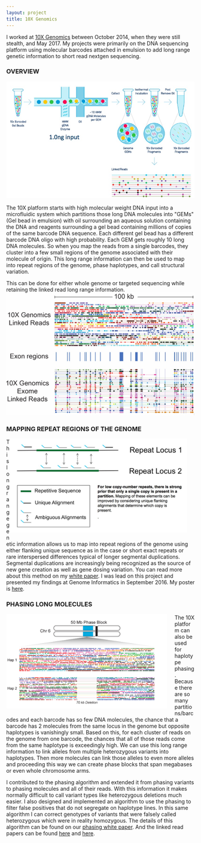 ```yaml
---
layout: project
title: 10X Genomics
---
```


I worked at [10X Genomics](http://www.10xgenomics.com) between October 2014, when they were still stealth, and May 2017. My projects were primarily on the DNA sequencing platform using molecular barcodes attached in emulsion to add long range genetic information to short read nextgen sequencing.

### OVERVIEW

<img src="../projects/overview.jpg" alt="10X Genomics technology" style = "align:center" >

The 10X platform starts with high molecular weight DNA input into a microfluidic system which partitions those long DNA molecules into "GEMs" (Gel bead in emulsion) with oil surrounding an aqueous solution containing the DNA and reagents surrounding a gel bead containing millions of copies of the same barcode DNA sequence. Each different gel bead has a different barcode DNA oligo with high probability. Each GEM gets roughly 10 long DNA molecules. So when you map the reads from a single barcodes, they cluster into a few small regions of the genome associated with their molecule of origin. This long range information can then be used to map into repeat regions of the genome, phase haplotypes, and call structural variation.

This can be done for either whole genome or targeted sequencing while retaining the linked read long range information.
<img src="../projects/genomeexome.jpg" alt="WGS or WES 10X linked reads" style="align:center">

### MAPPING REPEAT REGIONS OF THE GENOME

<img src="../projects/repeatmapping.jpg" alt="Mapping repeat regions of the genome confidently using 10X genomics molecular barcodes" style="float:right; height:250px;margin: 0 20px 20px 0;" class="img-rounded">
This long range genetic information allows us to map into repeat regions 
of the genome using either flanking unique sequence as in the case or short exact repeats or rare interspersed differences typical of longer 
segmental duplications. Segmental duplications are increasingly being recognized as the source of new gene creation as well as gene dosing variation. 
You can read more about this method on my <a href="../projects/lariat.pdf">white paper</a>. I was lead on this project and presented my findings 
at Genome Informatics in September 2016. My poster is <a href="../projects/GIposter.pptx">here</a>.

### PHASING LONG MOLECULES

<a href="http://www.10xgenomics.com/applications">
<img src="../projects/hetdel.jpg" alt="10X Het Deletion" style="float:left;height:250px;margin: 0 20px 20px 0;" class="img-rounded">
</a>

The 10X platform can also be used for haplotype phasing. Because there are so many partitions/barcodes and each barcode has so few DNA molecules, the chance that a barcode has 2 molecules from the same locus in the genome but opposite haplotypes is vanishingly small. Based on this, for each cluster of reads on the genome from one barcode, the chances that all of those reads come from the same haplotype is exceedingly high. We can use this long range information to link alleles from multiple heterozygous variants into haplotypes. Then more molecules can link those alleles to even more alleles and proceeding this way we can create phase blocks that span megabases or even whole chromosome arms. 

I contributed to the phasing algorithm and extended it from phasing variants to phasing molecules and all of their reads. With this information it makes normally difficult to call variant types like heterozygous deletions much easier. I also designed and implemented an algorithm to use the phasing to filter false positives that do not segregate on haplotype lines. In this same algorithm I can correct genotypes of variants that were falsely called heterozygous which were in reality homozygous. The details of this algorithm can be found on our <a href="../projects/phasing10x.pdf">phasing white paper</a>. And the linked read papers can be found [here](https://www.nature.com/articles/nbt.3432) and [here](https://genome.cshlp.org/content/29/4/635.short).
